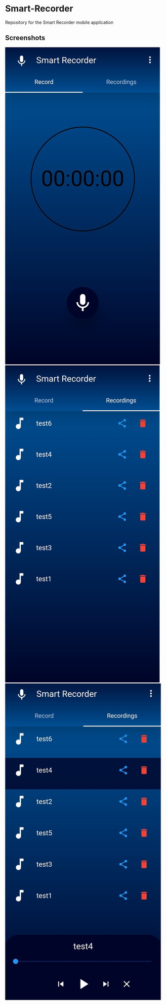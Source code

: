 # Smart-Recorder
Repository for the Smart Recorder mobile application

## Screenshots
![Alt text](/screenshots/Screenshot_1.jpg?raw=true)
![Alt text](/screenshots/Screenshot_2.jpg?raw=true)
![Alt text](/screenshots/Screenshot_3.jpg?raw=true)
